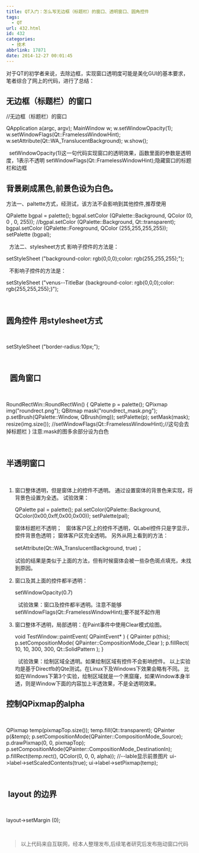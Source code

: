 ```yaml
---
title: QT入门：怎么写无边框（标题栏）的窗口、透明窗口、圆角控件
tags:
  - QT
url: 432.html
id: 432
categories:
  - 技术
abbrlink: 17871
date: 2014-12-27 00:01:45
---
```


对于QT的初学者来说，去除边框，实现窗口透明度可能是美化GUI的基本要求，笔者综合了网上的代码，进行了总结：

无边框（标题栏）的窗口
-----------

//无边框（标题栏）的窗口

QApplication a(argc, argv); 
 MainWindow w; 
 w.setWindowOpacity(1);
 w.setWindowFlags(Qt::FramelessWindowHint);
 w.setAttribute(Qt::WA_TranslucentBackground);
 w.show();

  setWindowOpacity(1)这一句代码实现窗口的透明效果，函数里面的参数是透明度，1表示不透明 setWindowFlags(Qt::FramelessWindowHint);隐藏窗口的标题栏和边框  

背景刷成黑色,前景色设为白色。
---------------

方法一、paltette方式，经测试，该方法不会影响到其他控件,推荐使用  

QPalette bgpal = palette();
bgpal.setColor (QPalette::Background, QColor (0, 0 , 0, 255));
//bgpal.setColor (QPalette::Background, Qt::transparent);
bgpal.setColor (QPalette::Foreground, QColor (255,255,255,255)); 
setPalette (bgpal);

  方法二、stylesheet方式 影响子控件的方法是：  

setStyleSheet ("background-color: rgb(0,0,0);color: rgb(255,255,255);");

  不影响子控件的方法是：  

setStyleSheet ("venus--TitleBar {background-color: rgb(0,0,0);color: rgb(255,255,255);}");

   

圆角控件 用stylesheet方式
------------------

 

setStyleSheet ("border-radius:10px;");

 

  圆角窗口 
-------

 

RoundRectWin::RoundRectWin() { QPalette p = palette(); QPixmap img("roundrect.png");
    QBitmap mask("roundrect_mask.png");
    p.setBrush(QPalette::Window, QBrush(img));
    setPalette(p);
    setMask(mask);
    resize(img.size());
    //setWindowFlags(Qt::FramelessWindowHint);//这句会去掉标题栏 } 注意:mask的图多余部分设为白色

   

半透明窗口
-----

 

1.  窗口整体透明，但是窗体上的控件不透明。 通过设置窗体的背景色来实现，将背景色设置为全透。 试验效果：
    
     QPalette pal = palette(); 
    pal.setColor(QPalette::Background, QColor(0x00,0xff,0x00,0x00)); setPalette(pal);
    
    窗体标题栏不透明；   窗体客户区上的控件不透明，QLabel控件只是字显示，控件背景色透明； 窗体客户区完全透明。 另外从网上看到的方法：
    
     setAttribute(Qt::WA_TranslucentBackground, true)；
    
    试验的结果是类似于上面的方法，但有时候窗体会被一些杂色斑点填充，未找到原因。
2.  窗口及其上面的控件都半透明： 
    
    setWindowOpacity(0.7)
    
      试验效果：窗口及控件都半透明。注意不能够setWindowFlags(Qt::FramelessWindowHint);要不就不起作用  
3.  窗口整体不透明，局部透明：在Paint事件中使用Clear模式绘图。  
    
    void TestWindow::paintEvent( QPaintEvent* ) 
    { QPainter p(this); 
     p.setCompositionMode( QPainter::CompositionMode_Clear );
     p.fillRect( 10, 10, 300, 300, Qt::SolidPattern );
     }
    
      试验效果：绘制区域全透明。如果绘制区域有控件不会影响控件。 以上实验均是基于Directfb的Qte测试。在Linux下及Windows下效果会略有不同。 比如在Windows下第3个实验，绘制区域就是一个黑窟窿，如果Window本身半透，则是Window下面的内容加上半透效果，不是全透明效果。    

控制QPixmap的alpha
---------------

   

QPixmap temp(pixmapTop.size()); 
temp.fill(Qt::transparent);
    QPainter p(&temp);
    p.setCompositionMode(QPainter::CompositionMode_Source);
    p.drawPixmap(0, 0, pixmapTop);
    p.setCompositionMode(QPainter::CompositionMode_DestinationIn);
    p.fillRect(temp.rect(), QColor(0, 0, 0, alpha)); //--lable显示前景图片
 ui->label->setScaledContents(true);
    ui->label->setPixmap(temp);

 

 layout 的边界
-----------

 

 layout->setMargin (0);

   

> 以上代码来自互联网，经本人整理发布,后续笔者研究后发布拖动窗口代码